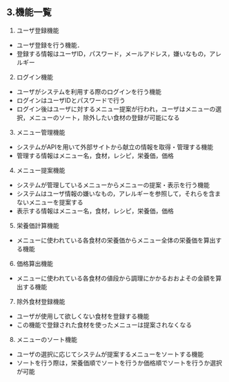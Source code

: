 ## 3.機能一覧
1. ユーザ登録機能
- ユーザ登録を行う機能．
- 登録する情報はユーザID，パスワード，メールアドレス，嫌いなもの，アレルギー

2. ログイン機能
- ユーザがシステムを利用する際のログインを行う機能
- ログインはユーザIDとパスワードで行う
- ログイン後はユーザに対するメニュー提案が行われ，ユーザはメニューの選択，メニューのソート，除外したい食材の登録が可能になる

3. メニュー管理機能
- システムがAPIを用いて外部サイトから献立の情報を取得・管理する機能
- 管理する情報はメニュー名，食材，レシピ，栄養価，価格

4. メニュー提案機能
- システムが管理しているメニューからメニューの提案・表示を行う機能
- システムはユーザ情報の嫌いなもの，アレルギーを参照して，それらを含まないメニューを提案する
- 表示する情報はメニュー名，食材，レシピ，栄養価，価格

5. 栄養価計算機能
- メニューに使われている各食材の栄養価からメニュー全体の栄養価を算出する機能

6. 価格算出機能
- メニューに使われている各食材の値段から調理にかかるおおよその金額を算出する機能

7. 除外食材登録機能
- ユーザが使用して欲しくない食材を登録する機能
- この機能で登録された食材を使ったメニューは提案されなくなる

8. メニューのソート機能
- ユーザの選択に応じてシステムが提案するメニューをソートする機能
- ソートを行う際は，栄養価順でソートを行うか価格順でソートを行うか選択が可能
